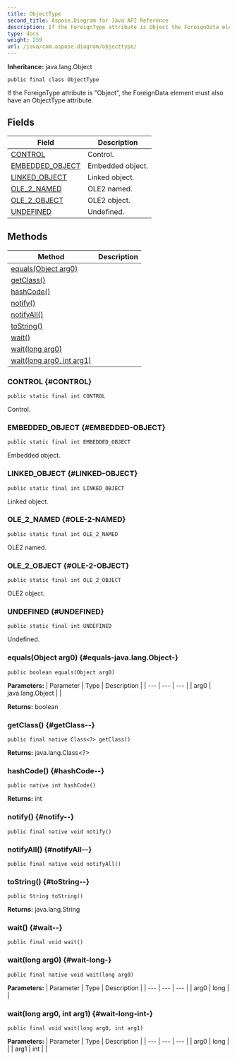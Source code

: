 ```yaml
---
title: ObjectType
second_title: Aspose.Diagram for Java API Reference
description: If the ForeignType attribute is Object the ForeignData element must also have an ObjectType attribute.
type: docs
weight: 259
url: /java/com.aspose.diagram/objecttype/
---
```


**Inheritance:**
java.lang.Object
```
public final class ObjectType
```

If the ForeignType attribute is "Object", the ForeignData element must also have an ObjectType attribute.
## Fields

| Field | Description |
| --- | --- |
| [CONTROL](#CONTROL) | Control. |
| [EMBEDDED_OBJECT](#EMBEDDED-OBJECT) | Embedded object. |
| [LINKED_OBJECT](#LINKED-OBJECT) | Linked object. |
| [OLE_2_NAMED](#OLE-2-NAMED) | OLE2 named. |
| [OLE_2_OBJECT](#OLE-2-OBJECT) | OLE2 object. |
| [UNDEFINED](#UNDEFINED) | Undefined. |
## Methods

| Method | Description |
| --- | --- |
| [equals(Object arg0)](#equals-java.lang.Object-) |  |
| [getClass()](#getClass--) |  |
| [hashCode()](#hashCode--) |  |
| [notify()](#notify--) |  |
| [notifyAll()](#notifyAll--) |  |
| [toString()](#toString--) |  |
| [wait()](#wait--) |  |
| [wait(long arg0)](#wait-long-) |  |
| [wait(long arg0, int arg1)](#wait-long-int-) |  |
### CONTROL {#CONTROL}
```
public static final int CONTROL
```


Control.

### EMBEDDED_OBJECT {#EMBEDDED-OBJECT}
```
public static final int EMBEDDED_OBJECT
```


Embedded object.

### LINKED_OBJECT {#LINKED-OBJECT}
```
public static final int LINKED_OBJECT
```


Linked object.

### OLE_2_NAMED {#OLE-2-NAMED}
```
public static final int OLE_2_NAMED
```


OLE2 named.

### OLE_2_OBJECT {#OLE-2-OBJECT}
```
public static final int OLE_2_OBJECT
```


OLE2 object.

### UNDEFINED {#UNDEFINED}
```
public static final int UNDEFINED
```


Undefined.

### equals(Object arg0) {#equals-java.lang.Object-}
```
public boolean equals(Object arg0)
```




**Parameters:**
| Parameter | Type | Description |
| --- | --- | --- |
| arg0 | java.lang.Object |  |

**Returns:**
boolean
### getClass() {#getClass--}
```
public final native Class<?> getClass()
```




**Returns:**
java.lang.Class<?>
### hashCode() {#hashCode--}
```
public native int hashCode()
```




**Returns:**
int
### notify() {#notify--}
```
public final native void notify()
```




### notifyAll() {#notifyAll--}
```
public final native void notifyAll()
```




### toString() {#toString--}
```
public String toString()
```




**Returns:**
java.lang.String
### wait() {#wait--}
```
public final void wait()
```




### wait(long arg0) {#wait-long-}
```
public final native void wait(long arg0)
```




**Parameters:**
| Parameter | Type | Description |
| --- | --- | --- |
| arg0 | long |  |

### wait(long arg0, int arg1) {#wait-long-int-}
```
public final void wait(long arg0, int arg1)
```




**Parameters:**
| Parameter | Type | Description |
| --- | --- | --- |
| arg0 | long |  |
| arg1 | int |  |

